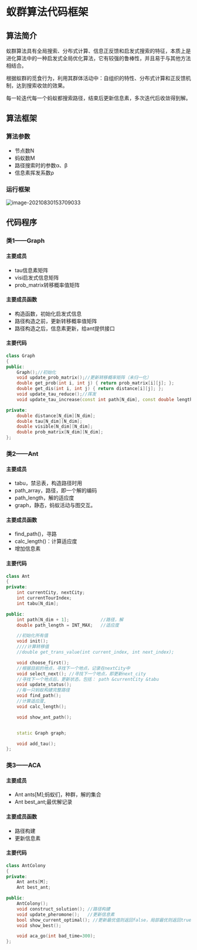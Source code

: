 # 蚁群算法代码框架

## 算法简介

蚁群算法具有全局搜索、分布式计算、信息正反馈和启发式搜索的特征，本质上是进化算法中的一种启发式全局优化算法，它有较强的鲁棒性，并且易于与其他方法相结合。

根据蚁群的觅食行为，利用其群体活动中：自组织的特性、分布式计算和正反馈机制，达到搜索收敛的效果。

每一轮迭代每一个蚂蚁都搜索路径，结束后更新信息素，多次迭代后收敛得到解。

## 算法框架

### 算法参数

- 节点数N
- 蚂蚁数M
- 路径搜索时的参数α、β
- 信息素挥发系数ρ

### 运行框架

![image-20210830153709033](C:\Users\lei\AppData\Roaming\Typora\typora-user-images\image-20210830153709033.png)

## 代码程序

### 类1——Graph

#### 主要成员

- tau信息素矩阵
- visi启发式信息矩阵
- prob_matrix转移概率值矩阵

#### 主要成员函数

- 构造函数，初始化启发式信息
- 路径构造之前，更新转移概率值矩阵
- 路径构造之后，信息素更新，给ant提供接口

#### 主要代码

```cpp
class Graph
{
public:
	Graph();//初始化
	void update_prob_matrix();//更新转移概率矩阵（未归一化）
	double get_prob(int i, int j) { return prob_matrix[i][j]; };
	double get_dis(int i, int j) { return distance[i][j]; };
	void update_tau_reduce();//挥发
	void update_tau_increase(const int path[N_dim], const double length);//一只蚂蚁的新增信息素

private:
	double distance[N_dim][N_dim];
	double tau[N_dim][N_dim];
	double visible[N_dim][N_dim];
	double prob_matrix[N_dim][N_dim];
};

```

### 类2——Ant

#### 主要成员

- tabu，禁忌表，构造路径时用
- path_array，路径，即一个解的编码
- path_length，解的适应度
- graph，静态，蚂蚁活动与图交互。

#### 主要成员函数

- find_path()，寻路
- calc_length()：计算适应度
- 增加信息素

#### 主要代码

```cpp
class Ant
{
private:
	int currentCity, nextCity;
	int currentTourIndex;
	int tabu[N_dim];

public:
	int path[N_dim + 1];			//路径，解
	double path_length = INT_MAX;	//适应度

	//初始化所有值
	void init();
	////计算转移值
	//double get_trans_value(int current_index, int next_index);

	void choose_first();
	//根据目前的地点，寻找下一个地点，记录在nextCity中
	void select_next(); //寻找下一个地点，即更新next_city
	//寻找下一个地点后，更新状态，包括： path &currentCity &tabu
	void update_status();
	//每一只蚂蚁构建完整路径
	void find_path();
	//计算适应度,
	void calc_length();

	void show_ant_path();


	static Graph graph;

	void add_tau();
};
```

### 类3——ACA

#### 主要成员

- Ant ants[M];蚂蚁们，种群，解的集合
- Ant best_ant;最优解记录

#### 主要成员函数

- 路径构建
- 更新信息素

#### 主要代码

```cpp
class AntColony
{
private:
	Ant ants[M];
	Ant best_ant;

public:
	AntColony();
	void construct_solution(); //路径构建
	void update_pheromone();   //更新信息素
	bool show_current_optimal(); //更新最优值则返回false，局部最优则返回true，输出当前最优解
	void show_best();

	void aca_go(int bad_time=300);
};
```

